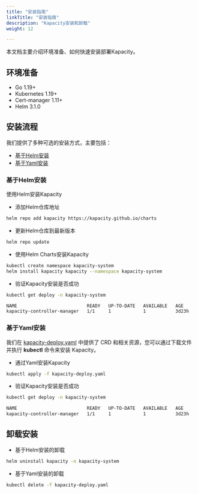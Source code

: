 ```yaml
---
title: "安装指南"
linkTitle: "安装指南"
description: "Kapacity安装和卸载"
weight: 12

---
```


本文档主要介绍环境准备、如何快速安装部署Kapacity。

## 环境准备

- Go 1.19+
- Kubernetes 1.19+
- Cert-manager 1.11+
- Helm 3.1.0

## 安装流程

我们提供了多种可选的安装方式，主要包括：

- [基于Helm安装](#基于helm安装)
- [基于Yaml安装](#基于yaml安装)

### 基于Helm安装

使用Helm安装Kapacity

- 添加Helm仓库地址

```bash
helm repo add kapacity https://kapacity.github.io/charts
```

- 更新Helm仓库到最新版本

```bash
helm repo update
```

- 使用Helm Charts安装Kapacity

```bash
kubectl create namespace kapacity-system
helm install kapacity kapacity --namespace kapacity-system
```

- 验证Kapacity安装是否成功

```bash
kubectl get deploy -n kapacity-system

NAME                          READY   UP-TO-DATE   AVAILABLE   AGE
kapacity-controller-manager   1/1     1            1           3d23h
```

### 基于Yaml安装

我们在 [kapacity-deploy.yaml]() 中提供了 CRD 和相关资源，您可以通过下载文件并执行 **kubectl** 命令来安装 Kapacity。

- 通过Yaml安装Kapacity

```bash
kubectl apply -f kapacity-deploy.yaml
```

- 验证Kapacity安装是否成功

```bash
kubectl get deploy -n kapacity-system

NAME                          READY   UP-TO-DATE   AVAILABLE   AGE
kapacity-controller-manager   1/1     1            1           3d23h
```

## 卸载安装

- 基于Helm安装的卸载

```bash
helm uninstall kapacity -n kapacity-system
```

- 基于Yaml安装的卸载

```bash
kubectl delete -f kapacity-deploy.yaml
```